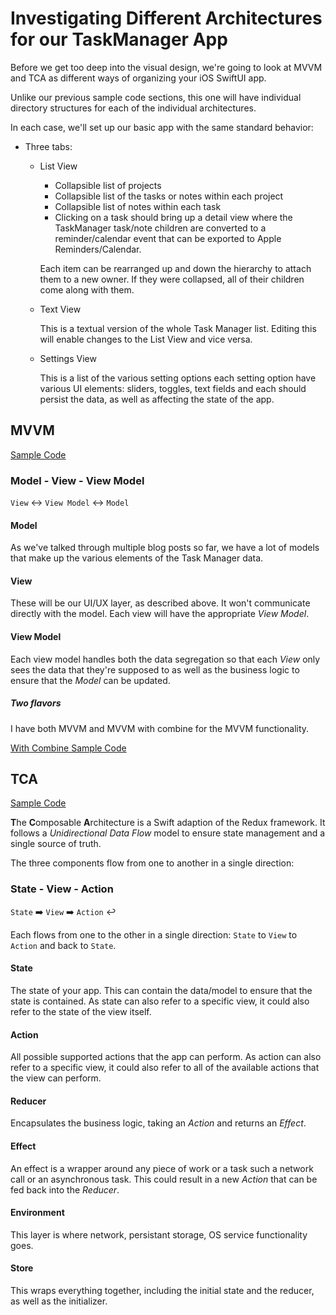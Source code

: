 # Investigating Different Architectures for our TaskManager App

Before we get too deep into the visual design, we're going to look at MVVM and TCA as different ways of organizing your iOS SwiftUI app.

Unlike our previous sample code sections, this one will have individual directory structures for each of the individual architectures.

In each case, we'll set up our basic app with the same standard behavior:

* Three tabs:
  * List View
    * Collapsible list of projects
    * Collapsible list of the tasks or notes within each project
    * Collapsible list of notes within each task
    * Clicking on a task should bring up a detail view where the TaskManager task/note children are converted to a reminder/calendar event that can be exported to Apple Reminders/Calendar.
        
    Each item can be rearranged up and down the hierarchy to attach them to a new owner. If they were collapsed, all of their children come along with them.
  * Text View
  
    This is a textual version of the whole Task Manager list. Editing this will enable changes to the List View and vice versa.

  * Settings View
  
    This is a list of the various setting options each setting option have various UI elements: sliders, toggles, text fields and each should persist the data, as well as affecting the state of the app.

## MVVM

[Sample Code](./MVVM/TaskManager/)

### Model - View - View Model 

`View` ↔️ `View Model` ↔️ `Model`

#### Model

As we've talked through multiple blog posts so far, we have a lot of models that make up the various elements of the Task Manager data.

#### View

These will be our UI/UX layer, as described above. It won't communicate directly with the model. Each view will have the appropriate *View Model*.

#### View Model

Each view model handles both the data segregation so that each *View* only sees the data that they're supposed to as well as the business logic to ensure that the *Model* can be updated.

##### Two flavors

I have both MVVM and MVVM with combine for the MVVM functionality.

[With Combine Sample Code](./MVVM-Combine/TaskManager/)

## TCA

[Sample Code](./TCA/TaskManager/)

**T**he **C**omposable **A**rchitecture is a Swift adaption of the Redux framework. It follows a *Unidirectional Data Flow* model to ensure state management and a single source of truth.

The three components flow from one to another in a single direction:

### State - View - Action

`State` ➡️ `View` ➡️ `Action` ↩️

Each flows from one to the other in a single direction: `State` to `View` to `Action` and back to `State`.

#### State

The state of your app. This can contain the data/model to ensure that the state is contained. As state can also refer to a specific view, it could also refer to the state of the view itself.

#### Action

All possible supported actions that the app can perform. As action can also refer to a specific view, it could also refer to all of the available actions that the view can perform.

#### Reducer

Encapsulates the business logic, taking an *Action* and returns an *Effect*.

#### Effect

An effect is a wrapper around any piece of work or a task such a network call or an asynchronous task. This could result in a new *Action* that can be fed back into the *Reducer*.

#### Environment

This layer is where network, persistant storage, OS service functionality goes.

#### Store

This wraps everything together, including the initial state and the reducer, as well as the initializer.